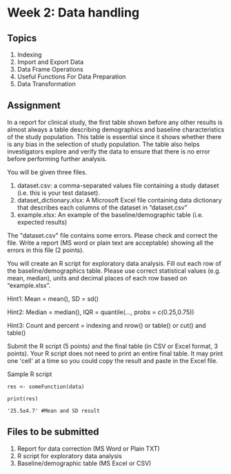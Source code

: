 # Week 2: Data handling
## Topics
1. Indexing
2. Import and Export Data
3. Data Frame Operations
4. Useful Functions For Data  Preparation
5. Data Transformation

## Assignment

In a report for clinical study, the first table shown before any other results is almost always a
table describing demographics and baseline characteristics of the study population. This table
is essential since it shows whether there is any bias in the selection of study population. The
table also helps investigators explore and verify the data to ensure that there is no error before
performing further analysis.<p/>
You will be given three files.
1. dataset.csv: a comma-separated values file containing a study dataset (i.e. this is your test dataset).
2. dataset_dictionary.xlsx: A Microsoft Excel file containing data dictionary that describes each columns of the dataset in “dataset.csv”
3. example.xlsx: An example of the baseline/demographic table (i.e. expected results)

The "dataset.csv" file contains some errors. Please check and correct the file. Write a report (MS word or plain text are acceptable) showing all the errors in this file (2 points).

You will create an R script for exploratory data analysis. Fill out each row of the baseline/demographics table. Please use correct statistical values (e.g. mean, median), units and decimal places of each row based on “example.xlsx”. 

Hint1: Mean = mean(), SD = sd() <p/>
Hint2: Median = median(), IQR = quantile(…, probs = c(0.25,0.75)) <p/>
Hint3: Count and percent = indexing and nrow() or table() or cut() and table() <p/>

Submit the R script (5 points) and the final table (in CSV or Excel format, 3 points). Your R script does not need to print an entire final table. It may print one 'cell' at a time so you could copy the result and paste in the Excel file. <p/>

Sample R script
```
res <- someFunction(data)

print(res)

'25.5±4.7' #Mean and SD result  
```

## Files to be submitted
1. Report for data correction (MS Word or Plain TXT)
2. R script for exploratory data analysis
3. Baseline/demographic table (MS Excel or CSV)
